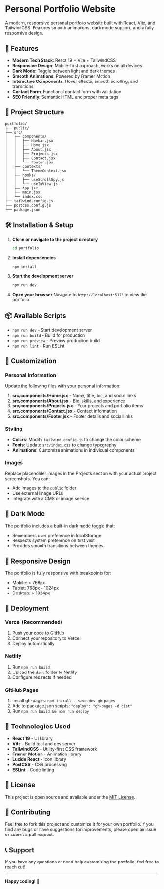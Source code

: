 # Personal Portfolio Website

A modern, responsive personal portfolio website built with React, Vite, and TailwindCSS. Features smooth animations, dark mode support, and a fully responsive design.

## 🚀 Features

- **Modern Tech Stack**: React 19 + Vite + TailwindCSS
- **Responsive Design**: Mobile-first approach, works on all devices
- **Dark Mode**: Toggle between light and dark themes
- **Smooth Animations**: Powered by Framer Motion
- **Interactive Components**: Hover effects, smooth scrolling, and transitions
- **Contact Form**: Functional contact form with validation
- **SEO Friendly**: Semantic HTML and proper meta tags

## 📁 Project Structure

```
portfolio/
├── public/
├── src/
│   ├── components/
│   │   ├── Navbar.jsx
│   │   ├── Home.jsx
│   │   ├── About.jsx
│   │   ├── Projects.jsx
│   │   ├── Contact.jsx
│   │   └── Footer.jsx
│   ├── contexts/
│   │   └── ThemeContext.jsx
│   ├── hooks/
│   │   ├── useScrollSpy.js
│   │   └── useInView.js
│   ├── App.jsx
│   ├── main.jsx
│   └── index.css
├── tailwind.config.js
├── postcss.config.js
└── package.json
```

## 🛠️ Installation & Setup

1. **Clone or navigate to the project directory**
   ```bash
   cd portfolio
   ```

2. **Install dependencies**
   ```bash
   npm install
   ```

3. **Start the development server**
   ```bash
   npm run dev
   ```

4. **Open your browser**
   Navigate to `http://localhost:5173` to view the portfolio

## 📦 Available Scripts

- `npm run dev` - Start development server
- `npm run build` - Build for production
- `npm run preview` - Preview production build
- `npm run lint` - Run ESLint

## 🎨 Customization

### Personal Information
Update the following files with your personal information:

1. **src/components/Home.jsx** - Name, title, bio, and social links
2. **src/components/About.jsx** - Bio, skills, and experience
3. **src/components/Projects.jsx** - Your projects and portfolio items
4. **src/components/Contact.jsx** - Contact information
5. **src/components/Footer.jsx** - Footer details and social links

### Styling
- **Colors**: Modify `tailwind.config.js` to change the color scheme
- **Fonts**: Update `src/index.css` to change typography
- **Animations**: Customize animations in individual components

### Images
Replace placeholder images in the Projects section with your actual project screenshots. You can:
- Add images to the `public` folder
- Use external image URLs
- Integrate with a CMS or image service

## 🌙 Dark Mode

The portfolio includes a built-in dark mode toggle that:
- Remembers user preference in localStorage
- Respects system preference on first visit
- Provides smooth transitions between themes

## 📱 Responsive Design

The portfolio is fully responsive with breakpoints for:
- Mobile: < 768px
- Tablet: 768px - 1024px
- Desktop: > 1024px

## 🚀 Deployment

### Vercel (Recommended)
1. Push your code to GitHub
2. Connect your repository to Vercel
3. Deploy automatically

### Netlify
1. Run `npm run build`
2. Upload the `dist` folder to Netlify
3. Configure redirects if needed

### GitHub Pages
1. Install gh-pages: `npm install --save-dev gh-pages`
2. Add to package.json scripts: `"deploy": "gh-pages -d dist"`
3. Run `npm run build && npm run deploy`

## 🔧 Technologies Used

- **React 19** - UI library
- **Vite** - Build tool and dev server
- **TailwindCSS** - Utility-first CSS framework
- **Framer Motion** - Animation library
- **Lucide React** - Icon library
- **PostCSS** - CSS processing
- **ESLint** - Code linting

## 📄 License

This project is open source and available under the [MIT License](LICENSE).

## 🤝 Contributing

Feel free to fork this project and customize it for your own portfolio. If you find any bugs or have suggestions for improvements, please open an issue or submit a pull request.

## 📞 Support

If you have any questions or need help customizing the portfolio, feel free to reach out!

---

**Happy coding!** 🎉